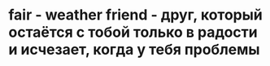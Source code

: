 # fair - weather friend - друг, который остаётся с тобой только в радости и исчезает, когда у тебя проблемы
